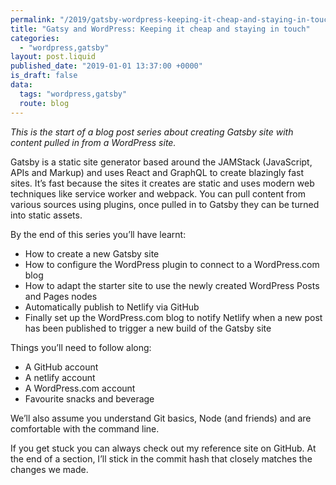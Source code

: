 ```yaml
---
permalink: "/2019/gatsby-wordpress-keeping-it-cheap-and-staying-in-touch"
title: "Gatsy and WordPress: Keeping it cheap and staying in touch"
categories:
  - "wordpress,gatsby"
layout: post.liquid
published_date: "2019-01-01 13:37:00 +0000"
is_draft: false
data:
  tags: "wordpress,gatsby"
  route: blog
---
```

_This is the start of a blog post series about creating Gatsby site with content pulled in from a WordPress site._

Gatsby is a static site generator based around the JAMStack (JavaScript, APIs and Markup) and uses React and GraphQL to create blazingly fast sites. It’s fast because the sites it creates are static and uses modern web techniques like service worker and webpack. You can pull content from various sources using plugins, once pulled in to Gatsby they can be turned into static assets.

By the end of this series you’ll have learnt:

- How to create a new Gatsby site
- How to configure the WordPress plugin to connect to a WordPress.com blog
- How to adapt the starter site to use the newly created WordPress Posts and Pages nodes
- Automatically publish to Netlify via GitHub
- Finally set up the WordPress.com blog to notify Netlify when a new post has been published to trigger a new build of the Gatsby site

Things you’ll need to follow along:

- A GitHub account
- A netlify account
- A WordPress.com account
- Favourite snacks and beverage

We’ll also assume you understand Git basics, Node (and friends) and are comfortable with the command line. 

If you get stuck you can always check out my reference site on GitHub. At the end of a section, I’ll stick in the commit hash that closely matches the changes we made.